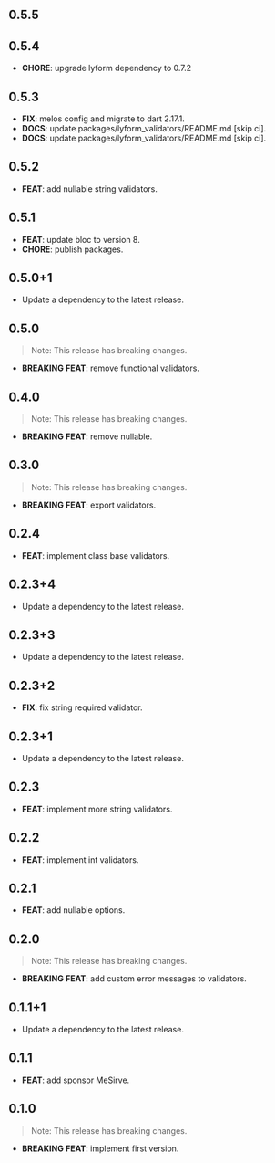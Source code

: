 ## 0.5.5

## 0.5.4

 - **CHORE**: upgrade lyform dependency to 0.7.2

## 0.5.3

 - **FIX**: melos config and migrate to dart 2.17.1.
 - **DOCS**: update packages/lyform_validators/README.md [skip ci].
 - **DOCS**: update packages/lyform_validators/README.md [skip ci].

## 0.5.2

 - **FEAT**: add nullable string validators.

## 0.5.1

 - **FEAT**: update bloc to version 8.
 - **CHORE**: publish packages.

## 0.5.0+1

 - Update a dependency to the latest release.

## 0.5.0

> Note: This release has breaking changes.

 - **BREAKING** **FEAT**: remove functional validators.

## 0.4.0

> Note: This release has breaking changes.

 - **BREAKING** **FEAT**: remove nullable.

## 0.3.0

> Note: This release has breaking changes.

 - **BREAKING** **FEAT**: export validators.

## 0.2.4

 - **FEAT**: implement class base validators.

## 0.2.3+4

 - Update a dependency to the latest release.

## 0.2.3+3

 - Update a dependency to the latest release.

## 0.2.3+2

 - **FIX**: fix string required validator.

## 0.2.3+1

 - Update a dependency to the latest release.

## 0.2.3

 - **FEAT**: implement more string validators.

## 0.2.2

 - **FEAT**: implement int validators.

## 0.2.1

 - **FEAT**: add nullable options.

## 0.2.0

> Note: This release has breaking changes.

 - **BREAKING** **FEAT**: add custom error messages to validators.

## 0.1.1+1

 - Update a dependency to the latest release.

## 0.1.1

 - **FEAT**: add sponsor MeSirve.

## 0.1.0

> Note: This release has breaking changes.

 - **BREAKING** **FEAT**: implement first version.

